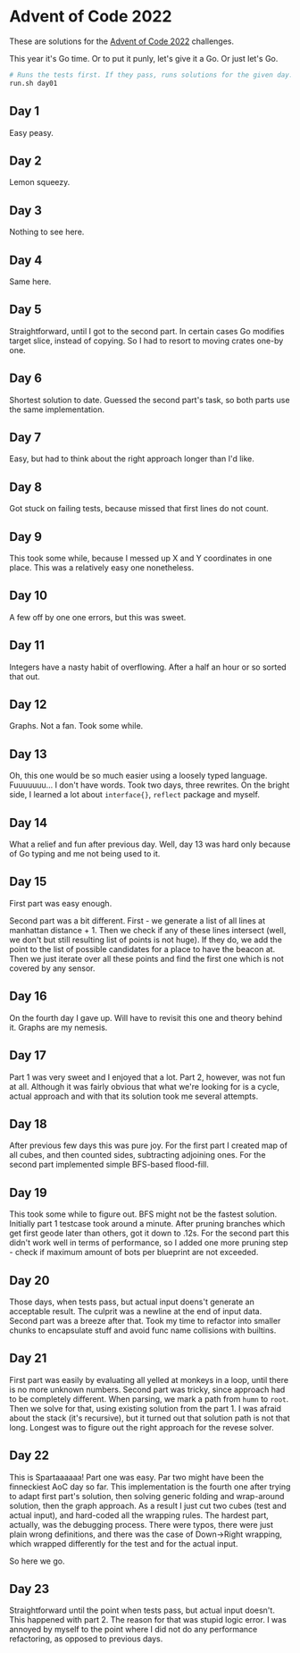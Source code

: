 # Advent of Code 2022

These are solutions for the [Advent of Code 2022](https://adventofcode.com/2022) challenges.

This year it's Go time. Or to put it punly, let's give it a Go. Or just let's Go.

```bash
# Runs the tests first. If they pass, runs solutions for the given day.
run.sh day01
```

## Day 1

Easy peasy.

## Day 2

Lemon squeezy.

## Day 3

Nothing to see here.

## Day 4

Same here.

## Day 5

Straightforward, until I got to the second part. In certain cases Go modifies target slice, instead of copying. So I had
to resort to moving crates one-by one.

## Day 6

Shortest solution to date. Guessed the second part's task, so both parts use the same implementation.

## Day 7

Easy, but had to think about the right approach longer than I'd like.

## Day 8

Got stuck on failing tests, because missed that first lines do not count.

## Day 9

This took some while, because I messed up X and Y coordinates in one place. This was a relatively easy one nonetheless.

## Day 10

A few off by one one errors, but this was sweet.

## Day 11

Integers have a nasty habit of overflowing. After a half an hour or so sorted that out.

## Day 12

Graphs. Not a fan. Took some while.

## Day 13

Oh, this one would be so much easier using a loosely typed language. Fuuuuuuu... I don't have words. Took two days,
three
rewrites. On the bright side, I learned a lot about `interface{}`, `reflect` package and myself.

## Day 14

What a relief and fun after previous day. Well, day 13 was hard only because of Go typing and me not being used to it.

## Day 15

First part was easy enough.

Second part was a bit different. First - we generate a list of all lines at manhattan distance + 1. Then we check if any
of these lines intersect (well, we don't but still resulting list of points is not huge). If they do, we add the point
to the list of possible candidates for a place to have the beacon at. Then we just iterate over all these points and
find the first one which is not covered by any sensor.

## Day 16

On the fourth day I gave up. Will have to revisit this one and theory behind it. Graphs are my nemesis.

## Day 17

Part 1 was very sweet and I enjoyed that a lot. Part 2, however, was not fun at all. Although it was fairly obvious that
what we're looking for is a cycle, actual approach and with that its solution took me several attempts.

## Day 18

After previous few days this was pure joy. For the first part I created map of all cubes, and then counted sides,
subtracting adjoining ones. For the second part implemented simple BFS-based flood-fill.

## Day 19

This took some while to figure out. BFS might not be the fastest solution. Initially part 1 testcase took around a
minute. After pruning branches which get first geode later than others, got it down to .12s. For the second part this 
didn't work well in terms of performance, so I added one more pruning step - check if maximum amount of bots per 
blueprint are not exceeded.

## Day 20

Those days, when tests pass, but actual input doens't generate an acceptable result. The culprit was a newline at the 
end of input data. Second part was a breeze after that. Took my time to refactor into smaller chunks to encapsulate 
stuff and avoid func name collisions with builtins.

## Day 21

First part was easily by evaluating all yelled at monkeys in a loop, until there is no more unknown numbers. Second part
was tricky, since approach had to be completely different. When parsing, we mark a path from `humn` to `root`. Then we 
solve for that, using existing solution from the part 1. I was afraid about the stack (it's recursive), but it turned
out that solution path is not that long. Longest was to figure out the right approach for the revese solver.

## Day 22

This is Spartaaaaaa! Part one was easy. Par two might have been the finneckiest AoC day so far. This implementation
is the fourth one after trying to adapt first part's solution, then solving generic folding and wrap-around solution, 
then the graph approach. As a result I just cut two cubes (test and actual input), and hard-coded all the wrapping 
rules. The hardest part, actually, was the debugging process. There were typos, there were just plain wrong definitions,
and there was the case of Down->Right wrapping, which wrapped differently for the test and for the actual input. 

So here we go.

## Day 23

Straightforward until the point when tests pass, but actual input doesn't. This happened with part 2. The reason for 
that was stupid logic error. I was annoyed by myself to the point where I did not do any performance refactoring, as
opposed to previous days.

